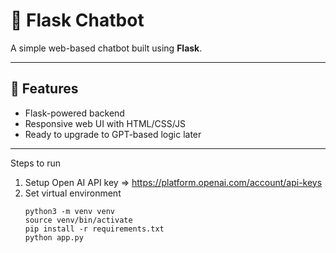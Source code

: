 # 🧠 Flask Chatbot 

A simple web-based chatbot built using **Flask**.

---

## 🚀 Features

- Flask-powered backend
- Responsive web UI with HTML/CSS/JS
- Ready to upgrade to GPT-based logic later

---

Steps to run
1. Setup Open AI API key => https://platform.openai.com/account/api-keys
2. Set virtual environment
    ```
    python3 -m venv venv
    source venv/bin/activate
    pip install -r requirements.txt
    python app.py
